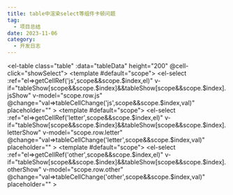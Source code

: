 ```yaml
---
title: table中渲染select等组件卡顿问题
tag:
  - 项目总结
date: 2023-11-06
category:
  - 开发日志
---
```


<el-table class="table" :data="tableData" height="200" @cell-click="showSelect">
<el-table-column label="js" prop="js">
<template #default="scope">
<el-select :ref="el=>getCellRef('js',scope&&scope.$index,el)" v-if="tableShow[scope&&scope.$index]&&tableShow[scope&&scope.$index].jsShow" v-model="scope.row.js" @change="val=>tableCellChange('js',scope&&scope.$index,val)" placeholder="" >
<el-option
        v-for="item in js"
        :key="item.value"
        :label="item.label"
        :value="item.value"
      />
</el-select>
<el-input
      v-else
      :value="getJsLabel(scope&&scope.row&&scope.row.js)"
      readonly
      suffix-icon="arrow"
    />
</template>
</el-table-column>
<el-table-column label="字母" prop="letter" >
<template #default="scope">
<el-select :ref="el=>getCellRef('letter',scope&&scope.$index,el)" v-if="tableShow[scope&&scope.$index]&&tableShow[scope&&scope.$index].letterShow" v-model="scope.row.letter" @change="val=>tableCellChange('letter',scope&&scope.$index,val)" placeholder="" >
<el-option
        v-for="item in letter"
        :key="item.id"
        :label="item.label"
        :value="item.id"
      />
</el-select>
<el-input
      v-else
      :value="getLetterLabel(scope&&scope.row&&scope.row.letter)"
      readonly
        suffix-icon="arrow"
    />
</template>
</el-table-column>
<el-table-column label="其他" prop="other">
<template #default="scope">
<el-select :ref="el=>getCellRef('other',scope&&scope.$index,el)" v-if="tableShow[scope&&scope.$index]&&tableShow[scope&&scope.$index].otherShow" v-model="scope.row.other" @change="val=>tableCellChange('other',scope&&scope.$index,val)" placeholder="" >
<el-option
        v-for="item in options"
        :key="item.value"
        :label="item.label"
        :value="item.value"
      />
</el-select>
<el-input
      v-else
      :value="getOtherLabel(scope&&scope.row&&scope.row.other)"
      readonly
    suffix-icon="arrow" />
</template>
</el-table-column>
</el-table>

<script setup>
import {nextTick,  ref,reactive } from 'vue'
const options = [
  {
    value: 'Option1',
    label: 'Option1'
  },
  {
    value: 'Option2',
    label: 'Option2'
  },
  {
    value: 'Option3',
    label: 'Option3'
  },
  {
    value: 'Option4',
    label: 'Option4'
  },
  {
    value: 'Option5',
    label: 'Option5'
  }
]
const letter = [
  { id: 1, label: 'Option A', desc: 'Option A' },
  { id: 2, label: 'Option B', desc: 'Option B' },
  { id: 3, label: 'Option C', desc: 'Option C' },
  { id: 4, label: 'Option A', desc: 'Option A' }
]
const js = [
  {
    value: 'HTML',
    label: 'HTML'
  },
  {
    value: 'CSS',
    label: 'CSS'
  },
  {
    value: 'JavaScript',
    label: 'JavaScript'
  }
]
const tableData =ref([])
const tableShow=reactive({})
const getJsLabel=value=>{
  let item=js.find(v=>v.value===value)||{}
  return item.label
}
const getLetterLabel=value=>{
  let item=letter.find(v=>v.id===value)||{}
  return item.label
}
const getOtherLabel=value=>{
  let item=options.find(v=>v.value===value)||{}
  return item.label
}
const tableCellChange=(name,index,value)=>{
tableShow[index][`${name}Show`]=false
tableData.value[index][name]=value
}
const showSelect=(row, column, )=>{
  const name=column.property
  const index=row.index
  tableShow[index][`${name}Show`]=true
  nextTick(()=>{
    const ref=cellrefs.value[`${name}${index}`]
    ref&&ref.toggleMenu()
  })
}
const cellrefs=ref({})
const getCellRef=(name,index,ref)=>{
cellrefs.value[`${name}${index}`]=ref
}
for (let i = 0; i < 300; i++) {
  tableShow[i]={
    jsShow:false,
    letterShow:false,
    otherShow:false
  }
  tableData.value.push({
    index:i,
    js: '',
    letter: '',
    other: ''
  })
}
</script>
<style >
  
 .el-table__header{
   margin:0;
  }
  .el-table__body{
       margin:0;
  }
</style>
